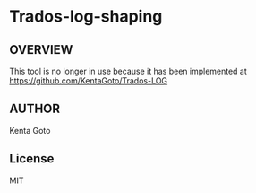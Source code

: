 # Trados-log-shaping 

## OVERVIEW
This tool is no longer in use because it has been implemented at  
https://github.com/KentaGoto/Trados-LOG  


## AUTHOR
Kenta Goto  

## License
MIT
